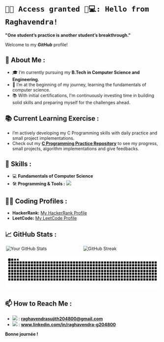 # `🔐✅ Access granted 🤖💻: Hello from Raghavendra!`

**"One student’s practice is another student’s breakthrough."**

Welcome to my ***GitHub*** profile!

## 🚀 About Me :

- 🎓 I’m currently pursuing my **B.Tech in Computer Science and Engineering**.
- 🌱 I’m at the beginning of my journey, learning the fundamentals of computer science.
- 📚 With initial certifications, I'm continuously investing time in building solid skills and preparing myself for the challenges ahead.

## 📚 Current Learning Exercise :

- I’m actively developing my C Programming skills with daily practice and small project implementations.                                                  
- Check out my **[C Programming Practice Repository](https://github.com/sasly2048/C-Programming)** to see my progress, small projects, algorithm implementations and give feedbacks.

## 💼 Skills : 

- 💻 **Fundamentals of Computer Science**
- 🛠️ **Programming & Tools :** <img src="https://skillicons.dev/icons?i=c,html,git,vscode" width="80" />

## 🧑‍💻 Coding Profiles :

- **HackerRank:** [My HackerRank Profile](https://www.hackerrank.com/profile/sasly204800)
- **LeetCode:** [My LeetCode Profile](https://leetcode.com/u/sasly204800/)

## 📈 GitHub Stats :

<div style="display: flex; justify-content: space-around; width: 100%;">
  <img src="https://github-readme-stats.vercel.app/api?username=sasly2048&show_icons=true&theme=radical&card_width=450" alt="Your GitHub Stats" style="width: 49%;" />
  <img src="https://streak-stats.demolab.com/?user=sasly2048&theme=dark&card_width=450" alt="GitHub Streak" style="width: 49%;" />
</div>

<p align="center">
  <img src="https://raw.githubusercontent.com/sasly2048/sasly2048/output/github-contribution-grid-snake.svg" alt="snake" />
</p>

## 📫 How to Reach Me :

- <img src="https://skillicons.dev/icons?i=gmail" width="20" /> : **raghavendrasujith204800@gmail.com**
- <img src="https://skillicons.dev/icons?i=linkedin" width="20" /> : **www.linkedin.com/in/raghavendra-g204800**


**Bonne journée !**
